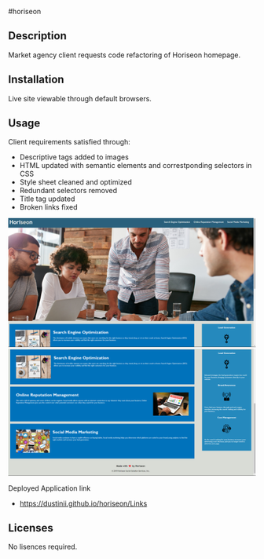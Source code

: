 #horiseon

## Description

Market agency client requests code refactoring of Horiseon homepage.

## Installation

Live site viewable through default browsers.

## Usage

Client requirements satisfied through:
- Descriptive <alt> tags added to images  
- HTML updated with semantic elements and correstponding selectors in CSS 
- Style sheet cleaned and optimized
- Redundant selectors removed 
- Title tag updated
- Broken links fixed


![site screenshot 1](assets/images/ss1.png)
![site screenshot 2](assets/images/ss2.png)

Deployed Application link
- https://dustinii.github.io/horiseon/Links

## Licenses
No lisences required.